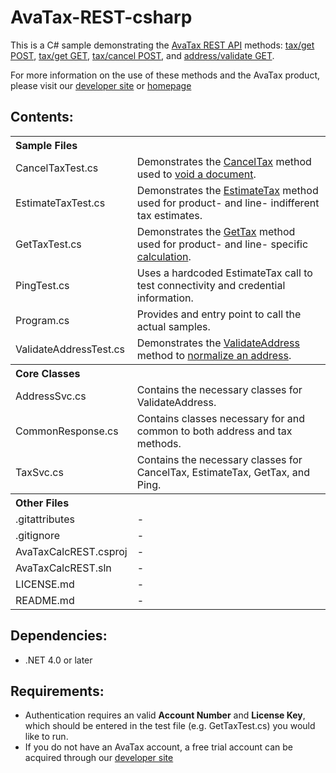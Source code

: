 AvaTax-REST-csharp
=====================

This is a C# sample demonstrating the [AvaTax REST API](http://developer.avalara.com/api-docs/rest) methods:
 [tax/get POST](http://developer.avalara.com/api-docs/rest/tax/post/), [tax/get GET](http://developer.avalara.com/api-docs/rest/tax/get), [tax/cancel POST](http://developer.avalara.com/api-docs/rest/tax/cancel), and [address/validate GET](http://developer.avalara.com/api-docs/rest/address-validation).
 
 For more information on the use of these methods and the AvaTax product, please visit our [developer site](http://developer.avalara.com/) or [homepage](http://www.avalara.com/)
 
Contents:
----------
 
<table>
<th colspan="2" align=left>Sample Files</th>
<tr><td>CancelTaxTest.cs</td><td>Demonstrates the <a href="http://developer.avalara.com/api-docs/rest/tax/cancel">CancelTax</a> method used to <a href="http://developer.avalara.com/api-docs/api-reference/canceltax">void a document</a>.</td></tr>
<tr><td>EstimateTaxTest.cs</td><td>Demonstrates the <a href="http://developer.avalara.com/api-docs/rest/tax/get">EstimateTax</a> method used for product- and line- indifferent tax estimates.</td></tr>
<tr><td>GetTaxTest.cs</td><td>Demonstrates the <a href="http://developer.avalara.com/api-docs/rest/tax/post">GetTax</a> method used for product- and line- specific <a href="http://developer.avalara.com/api-docs/api-reference/gettax">calculation</a>.</td></tr>
<tr><td>PingTest.cs</td><td>Uses a hardcoded EstimateTax call to test connectivity and credential information.</td></tr>
<tr><td>Program.cs</td><td>Provides and entry point to call the actual samples.</td></tr>
<tr><td>ValidateAddressTest.cs</td><td>Demonstrates the <a href="http://developer.avalara.com/api-docs/rest/address-validation">ValidateAddress</a> method to <a href="http://developer.avalara.com/api-docs/api-reference/address-validation">normalize an address</a>.</td></tr>
<th colspan="2" align=left>Core Classes</th>
<tr><td>AddressSvc.cs</td><td>Contains the necessary classes for ValidateAddress.</td></tr>
<tr><td>CommonResponse.cs</td><td>Contains classes necessary for and common to both address and tax methods.</td></tr>
<tr><td>TaxSvc.cs</td><td>Contains the necessary classes for CancelTax, EstimateTax, GetTax, and Ping.</td></tr> 
<th colspan="2" align=left>Other Files</th>
<tr><td>.gitattributes</td><td>-</td></tr>
<tr><td>.gitignore</td><td>-</td></tr>
<tr><td>AvaTaxCalcREST.csproj</td><td>-</td></tr>
<tr><td>AvaTaxCalcREST.sln</td><td>-</td></tr>
<tr><td>LICENSE.md</td><td>-</td></tr>
<tr><td>README.md</td><td>-</td></tr>
</table>

Dependencies:
-----------
- .NET 4.0 or later


Requirements:
----------
- Authentication requires an valid **Account Number** and **License Key**, which should be entered in the test file (e.g. GetTaxTest.cs) you would like to run.
- If you do not have an AvaTax account, a free trial account can be acquired through our [developer site](http://developer.avalara.com/api-get-started)
 